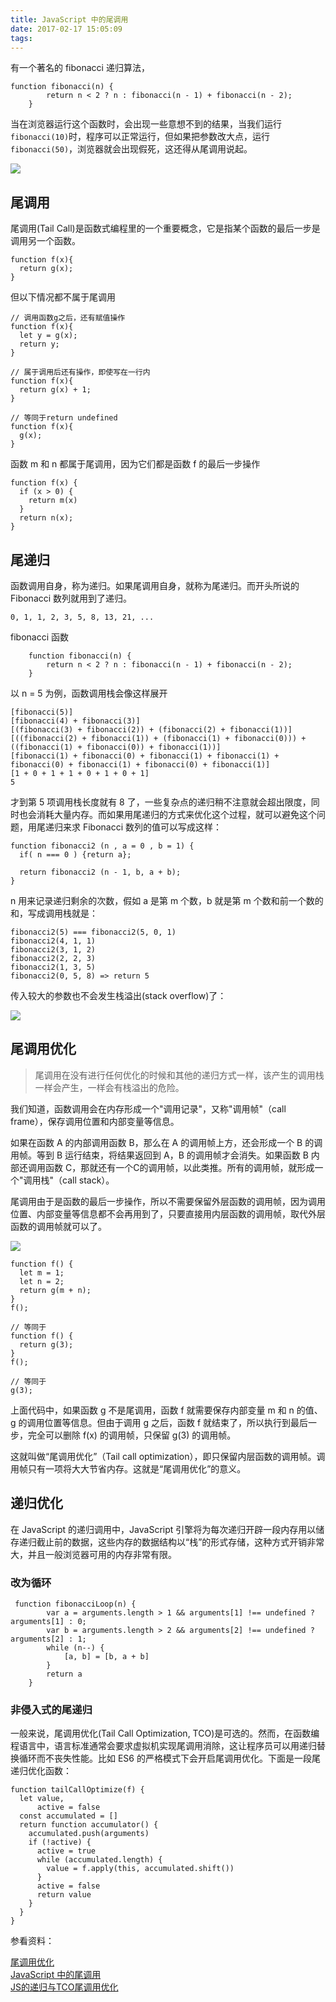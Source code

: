 ```yaml
---
title: JavaScript 中的尾调用
date: 2017-02-17 15:05:09
tags:
---
```



有一个著名的 fibonacci 递归算法，

	function fibonacci(n) {
	        return n < 2 ? n : fibonacci(n - 1) + fibonacci(n - 2);
	    }


当在浏览器运行这个函数时，会出现一些意想不到的结果，当我们运行`fibonacci(10)`时，程序可以正常运行，但如果把参数改大点，运行`fibonacci(50)`，浏览器就会出现假死，这还得从尾调用说起。

![](http://7xq3d5.com1.z0.glb.clouddn.com/%E5%B1%8F%E5%B9%95%E5%BF%AB%E7%85%A7%202017-02-17%20%E4%B8%8A%E5%8D%889.46.31.png?imageView2/2/w/380)

## 尾调用

尾调用(Tail Call)是函数式编程里的一个重要概念，它是指某个函数的最后一步是调用另一个函数。

	function f(x){
	  return g(x);
	}

但以下情况都不属于尾调用	

	// 调用函数g之后，还有赋值操作
	function f(x){
	  let y = g(x);
	  return y;
	}
	
	// 属于调用后还有操作，即使写在一行内
	function f(x){
	  return g(x) + 1;
	}
	
	// 等同于return undefined
	function f(x){
	  g(x);
	}	
	
函数 m 和 n 都属于尾调用，因为它们都是函数 f 的最后一步操作

	function f(x) {
	  if (x > 0) {
	    return m(x)
	  }
	  return n(x);
	}	
		
## 尾递归

函数调用自身，称为递归。如果尾调用自身，就称为尾递归。而开头所说的Fibonacci 数列就用到了递归。

	0, 1, 1, 2, 3, 5, 8, 13, 21, ...  
	
fibonacci 函数
	
		function fibonacci(n) {
	        return n < 2 ? n : fibonacci(n - 1) + fibonacci(n - 2);
	    }
	    
以 n = 5 为例，函数调用栈会像这样展开

	[fibonacci(5)]
	[fibonacci(4) + fibonacci(3)]
	[(fibonacci(3) + fibonacci(2)) + (fibonacci(2) + fibonacci(1))]
	[((fibonacci(2) + fibonacci(1)) + (fibonacci(1) + fibonacci(0))) + ((fibonacci(1) + fibonacci(0)) + fibonacci(1))]
	[fibonacci(1) + fibonacci(0) + fibonacci(1) + fibonacci(1) + fibonacci(0) + fibonacci(1) + fibonacci(0) + fibonacci(1)]
	[1 + 0 + 1 + 1 + 0 + 1 + 0 + 1]
	5  	    
	
才到第 5 项调用栈长度就有 8 了，一些复杂点的递归稍不注意就会超出限度，同时也会消耗大量内存。而如果用尾递归的方式来优化这个过程，就可以避免这个问题，用尾递归来求 Fibonacci 数列的值可以写成这样：

	function fibonacci2 (n , a = 0 , b = 1) {
	  if( n === 0 ) {return a};
	
	  return fibonacci2 (n - 1, b, a + b);
	}	
	
n 用来记录递归剩余的次数，假如 a 是第 m 个数，b 就是第 m 个数和前一个数的和，写成调用栈就是：

	fibonacci2(5) === fibonacci2(5, 0, 1)  
	fibonacci2(4, 1, 1)  
	fibonacci2(3, 1, 2)  
	fibonacci2(2, 2, 3)  
	fibonacci2(1, 3, 5)  
	fibonacci2(0, 5, 8) => return 5  	
	
传入较大的参数也不会发生栈溢出(stack overflow)了：
	
![](http://7xq3d5.com1.z0.glb.clouddn.com/%E5%B1%8F%E5%B9%95%E5%BF%AB%E7%85%A7%202017-02-17%20%E4%B8%8A%E5%8D%8810.43.11.png?imageView2/2/w/380)

## 尾调用优化

>尾调用在没有进行任何优化的时候和其他的递归方式一样，该产生的调用栈一样会产生，一样会有栈溢出的危险。

我们知道，函数调用会在内存形成一个"调用记录"，又称"调用帧"（call frame），保存调用位置和内部变量等信息。

如果在函数 A 的内部调用函数 B，那么在 A 的调用帧上方，还会形成一个 B 的调用帧。等到 B 运行结束，将结果返回到 A，B 的调用帧才会消失。如果函数 B 内部还调用函数 C，那就还有一个C的调用帧，以此类推。所有的调用帧，就形成一个"调用栈"（call stack）。

尾调用由于是函数的最后一步操作，所以不需要保留外层函数的调用帧，因为调用位置、内部变量等信息都不会再用到了，只要直接用内层函数的调用帧，取代外层函数的调用帧就可以了。

![](http://image.beekka.com/blog/2015/bg2015041002.png)


	function f() {
	  let m = 1;
	  let n = 2;
	  return g(m + n);
	}
	f();
	
	// 等同于
	function f() {
	  return g(3);
	}
	f();
	
	// 等同于
	g(3);
	
上面代码中，如果函数 g 不是尾调用，函数 f 就需要保存内部变量 m 和 n 的值、g 的调用位置等信息。但由于调用 g 之后，函数 f 就结束了，所以执行到最后一步，完全可以删除 f(x) 的调用帧，只保留 g(3) 的调用帧。

这就叫做“尾调用优化”（Tail call optimization），即只保留内层函数的调用帧。调用帧只有一项将大大节省内存。这就是“尾调用优化”的意义。	

## 递归优化

在 JavaScript 的递归调用中，JavaScript 引擎将为每次递归开辟一段内存用以储存递归截止前的数据，这些内存的数据结构以“栈”的形式存储，这种方式开销非常大，并且一般浏览器可用的内存非常有限。

### 改为循环

	 function fibonacciLoop(n) {
	        var a = arguments.length > 1 && arguments[1] !== undefined ? arguments[1] : 0;
	        var b = arguments.length > 2 && arguments[2] !== undefined ? arguments[2] : 1;
	        while (n--) {
	            [a, b] = [b, a + b]
	        }
	        return a
	    }

### 非侵入式的尾递归

一般来说，尾调用优化(Tail Call Optimization, TCO)是可选的。然而，在函数编程语言中，语言标准通常会要求虚拟机实现尾调用消除，这让程序员可以用递归替换循环而不丧失性能。比如 ES6 的严格模式下会开启尾调用优化。下面是一段尾递归优化函数：


	function tailCallOptimize(f) {  
	  let value,
	      active = false
	  const accumulated = []
	  return function accumulator() {
	    accumulated.push(arguments)
	    if (!active) {
	      active = true
	      while (accumulated.length) {
	        value = f.apply(this, accumulated.shift())
	      }
	      active = false
	      return value
	    }
	  }
	}
	

参看资料：

[尾调用优化](http://es6.ruanyifeng.com/#docs/function#尾调用优化)  
[JavaScript 中的尾调用](https://fe.ele.me/javascript-zhong-de-wei-diao-yong/)  
[JS的递归与TCO尾调用优化](https://segmentfault.com/a/1190000004018047)  